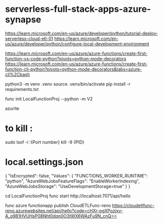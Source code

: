 # serverless-full-stack-apps-azure-synapse

https://learn.microsoft.com/en-us/azure/developer/python/tutorial-deploy-serverless-cloud-etl-01
https://learn.microsoft.com/en-us/azure/developer/python/configure-local-development-environment

https://learn.microsoft.com/en-us/azure/azure-functions/create-first-function-vs-code-python?pivots=python-mode-decorators
https://learn.microsoft.com/en-us/azure/azure-functions/create-first-function-cli-python?pivots=python-mode-decorators&tabs=azure-cli%2Cbash

python3 -m venv .venv
source .venv/bin/activate
pip install -r requirements.txt

func init LocalFunctionProj --python -m V2

azurite

# to kill : 
sudo lsof -i :{Port number}
kill -9 {PID}

# local.settings.json
{
  "IsEncrypted": false,
  "Values": {
    "FUNCTIONS_WORKER_RUNTIME": "python",
    "AzureWebJobsFeatureFlags": "EnableWorkerIndexing",
    "AzureWebJobsStorage": "UseDevelopmentStorage=true"
  }
}

cd LocalFunctionProj
func start
http://localhost:7071/api/hello

func azure functionapp publish CloudETLFunc-reno
https://cloudetlfunc-reno.azurewebsites.net/api/hello?code=cHXr-pgXPozjxv-A_g981HVUHsP08Nht0dqn0O3tWX6WAzFu9N_cnQ==